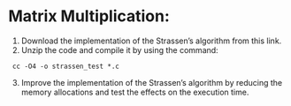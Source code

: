 # Matrix Multiplication:

1. Download the implementation of the Strassen’s algorithm from this link.
2. Unzip the code and compile it by using the command:

```linux
 cc -O4 -o strassen_test *.c
```
3. Improve the implementation of the Strassen’s algorithm by reducing the
memory allocations and test the effects on the execution time.